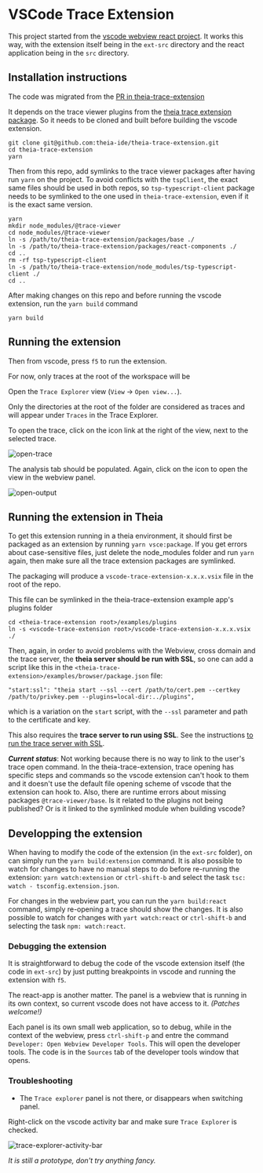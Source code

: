 # VSCode Trace Extension

This project started from the [vscode webview react project](https://github.com/rebornix/vscode-webview-react). It works this way, with the extension itself being in the `ext-src` directory and the react application being in the `src` directory.

## Installation instructions

The code was migrated from the [PR in theia-trace-extension](https://github.com/theia-ide/theia-trace-extension/pull/124)

It depends on the trace viewer plugins from the [theia trace extension package](https://github.com/theia-ide/theia-trace-extension/). So it needs to be cloned and built before building the vscode extension.

```
git clone git@github.com:theia-ide/theia-trace-extension.git
cd theia-trace-extension
yarn
```

Then from this repo, add symlinks to the trace viewer packages after having run `yarn` on the project. To avoid conflicts with the `tspClient`, the exact same files should be used in both repos, so `tsp-typescript-client` package needs to be symlinked to the one used in `theia-trace-extension`, even if it is the exact same version.

```
yarn
mkdir node_modules/@trace-viewer
cd node_modules/@trace-viewer
ln -s /path/to/theia-trace-extension/packages/base ./
ln -s /path/to/theia-trace-extension/packages/react-components ./
cd ..
rm -rf tsp-typescript-client
ln -s /path/to/theia-trace-extension/node_modules/tsp-typescript-client ./
cd ..
```

After making changes on this repo and before running the vscode extension, run the `yarn build` command

```
yarn build
```

## Running the extension

Then from vscode, press `f5` to run the extension.

For now, only traces at the root of the workspace will be 

Open the `Trace Explorer` view (`View` -> `Open view...`).

Only the directories at the root of the folder are considered as traces and will appear under `Traces` in the Trace Explorer.

To open the trace, click on the icon link at the right of the view, next to the selected trace.

![open-trace](https://raw.githubusercontent.com/tahini/vscode-trace-extension/master/doc/images/OpenTrace.png)

The analysis tab should be populated. Again, click on the icon to open the view in the webview panel.

![open-output](https://raw.githubusercontent.com/tahini/vscode-trace-extension/master/doc/images/OpenOutput.png)

## Running the extension in Theia

To get this extension running in a theia environment, it should first be packaged as an extension by running `yarn vsce:package`. If you get errors about case-sensitive files, just delete the node_modules folder and run `yarn` again, then make sure all the trace extension packages are symlinked.

The packaging will produce a `vscode-trace-extension-x.x.x.vsix` file in the root of the repo.

This file can be symlinked in the theia-trace-extension example app's plugins folder

```
cd <theia-trace-extension root>/examples/plugins
ln -s <vscode-trace-extension root>/vscode-trace-extension-x.x.x.vsix ./
```

Then, again, in order to avoid problems with the Webview, cross domain and the trace server, the **theia server should be run with SSL**, so one can add a script like this in the `<theia-trace-extension>/examples/browser/package.json` file:

```
"start:ssl": "theia start --ssl --cert /path/to/cert.pem --certkey /path/to/privkey.pem --plugins=local-dir:../plugins",
```

which is a variation on the `start` script, with the `--ssl` parameter and path to the certificate and key.

This also requires the **trace server to run using SSL**. See the instructions [to run the trace server with SSL](https://github.com/tracecompass/tracecompass-incubator/tree/master/trace-server#run-the-server-with-ssl).

***Current status***: Not working because there is no way to link to the user's trace open command. In the theia-trace-extension, trace opening has specific steps and commands so the vscode extension can't hook to them and it doesn't use the default file opening scheme of vscode that the extension can hook to. Also, there are runtime errors about missing packages `@trace-viewer/base`. Is it related to the plugins not being published? Or is it linked to the symlinked module when building vscode?

## Developping the extension

When having to modify the code of the extension (in the `ext-src` folder), on can simply run the `yarn build:extension` command. It is also possible to watch for changes to have no manual steps to do before re-running the extension: `yarn watch:extension` or `ctrl-shift-b` and select the task `tsc: watch - tsconfig.extension.json`.

For changes in the webview part, you can run the `yarn build:react` command, simply re-opening a trace should show the changes. It is also possible to watch for changes with `yart watch:react` or `ctrl-shift-b` and selecting the task `npm: watch:react`.

### Debugging the extension

It is straightforward to debug the code of the vscode extension itself (the code in `ext-src`) by just putting breakpoints in vscode and running the extension with `f5`.

The react-app is another matter. The panel is a webview that is running in its own context, so current vscode does not have access to it. _(Patches welcome!)_ 

Each panel is its own small web application, so to debug, while in the context of the webview, press `ctrl-shift-p` and entre the command `Developer: Open Webview Developer Tools`. This will open the developer tools. The code is in the `Sources` tab of the developer tools window that opens.

### Troubleshooting

 * The `Trace explorer` panel is not there, or disappears when switching panel.

Right-click on the vscode activity bar and make sure `Trace Explorer` is checked.

![trace-explorer-activity-bar](https://raw.githubusercontent.com/tahini/vscode-trace-extension/master/doc/images/TraceExplorerActivityBar.png)

_It is still a prototype, don't try anything fancy._

